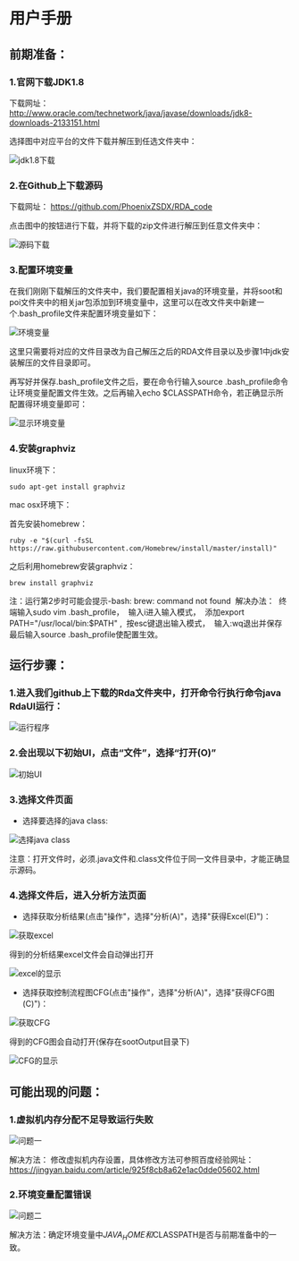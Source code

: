 # 用户手册

## 前期准备：
### 1.官网下载JDK1.8

下载网址：
http://www.oracle.com/technetwork/java/javase/downloads/jdk8-downloads-2133151.html

选择图中对应平台的文件下载并解压到任选文件夹中：

![jdk1.8下载](./assets/pics/jdk_download.png)


### 2.在Github上下载源码

下载网址：
https://github.com/PhoenixZSDX/RDA_code

点击图中的按钮进行下载，并将下载的zip文件进行解压到任意文件夹中：

![源码下载](./assets/pics/src_download.png)


### 3.配置环境变量

在我们刚刚下载解压的文件夹中，我们要配置相关java的环境变量，并将soot和poi文件夹中的相关jar包添加到环境变量中，这里可以在改文件夹中新建一个.bash_profile文件来配置环境变量如下：

![环境变量](./assets/pics/classpath.png)

这里只需要将对应的文件目录改为自己解压之后的RDA文件目录以及步骤1中jdk安装解压的文件目录即可。

再写好并保存.bash_profile文件之后，要在命令行输入source .bash_profile命令让环境变量配置文件生效。之后再输入echo $CLASSPATH命令，若正确显示所配置得环境变量即可：

![显示环境变量](./assets/pics/show_classpath.png)

### 4.安装graphviz

linux环境下：

```
sudo apt-get install graphviz
```

mac osx环境下：

首先安装homebrew：

```
ruby -e "$(curl -fsSL https://raw.githubusercontent.com/Homebrew/install/master/install)"
```

之后利用homebrew安装graphviz：

```
brew install graphviz
```

注：运行第2步时可能会提示-bash: brew: command not found 
解决办法： 
终端输入sudo vim .bash_profile， 
输入i进入输入模式， 
添加export PATH="/usr/local/bin:$PATH" , 
按esc键退出输入模式， 
输入:wq退出并保存 
最后输入source .bash_profile使配置生效。


## 运行步骤：
### 1.进入我们github上下载的Rda文件夹中，打开命令行执行命令java RdaUI运行：

![运行程序](./assets/pics/run_code.png)

### 2.会出现以下初始UI，点击“文件”，选择“打开(O)”

![初始UI](./assets/pics/initial_UI.png)

### 3.选择文件页面

* 选择要选择的java class:

![选择java class](./assets/pics/select_class.png)

注意：打开文件时，必须.java文件和.class文件位于同一文件目录中，才能正确显示源码。

### 4.选择文件后，进入分析方法页面

* 选择获取分析结果(点击"操作"，选择"分析(A)"，选择"获得Excel(E)")：

![获取excel](./assets/pics/get_excel.png)

得到的分析结果excel文件会自动弹出打开

![excel的显示](./assets/pics/show_excel.png)

* 选择获取控制流程图CFG(点击"操作"，选择"分析(A)"，选择"获得CFG图(C)")：
 
![获取CFG](./assets/pics/get_CFG.png)

得到的CFG图会自动打开(保存在sootOutput目录下)

![CFG的显示](./assets/pics/show_CFG.png)


## 可能出现的问题：
### 1.虚拟机内存分配不足导致运行失败

![问题一](./assets/pics/Question1.png)

解决方法：
修改虚拟机内存设置，具体修改方法可参照百度经验网址：
https://jingyan.baidu.com/article/925f8cb8a62e1ac0dde05602.html


### 2.环境变量配置错误

![问题二](./assets/pics/Question2.png)

解决方法：确定环境变量中$JAVA_HOME和$CLASSPATH是否与前期准备中的一致。





